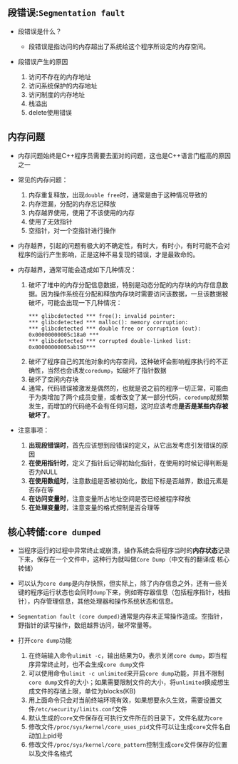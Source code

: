 ## 段错误:`Segmentation fault`

+ 段错误是什么？
  + 段错误是指访问的内存超出了系统给这个程序所设定的内存空间。

+ 段错误产生的原因
  1. 访问不存在的内存地址
  2. 访问系统保护的内存地址
  3. 访问制度的内存地址
  4. 栈溢出
  5. delete使用错误

## 内存问题

+ 内存问题始终是C++程序员需要去面对的问题，这也是C++语言门槛高的原因之一

+ 常见的内存问题：
  1. 内存重复释放，出现`double free`时，通常是由于这种情况导致的
  2. 内存泄漏，分配的内存忘记释放
  3. 内存越界使用，使用了不该使用的内存
  4. 使用了无效指针
  5. 空指针，对一个空指针进行操作 

+ 内存越界，引起的问题有极大的不确定性，有时大，有时小，有时可能不会对程序的运行产生影响，正是这种不易复现的错误，才是最致命的。
+ 内存越界，通常可能会造成如下几种情况：
  1. 破坏了堆中的内存分配信息数据，特别是动态分配的内存块的内存信息数据。因为操作系统在分配和释放内存块时需要访问该数据，一旦该数据被破坏，可能会出现一下几种情况：
        ```
        *** glibcdetected *** free(): invalid pointer:
        *** glibcdetected *** malloc(): memory corruption:
        *** glibcdetected *** double free or corruption (out): 0x00000000005c18a0 ***
        *** glibcdetected *** corrupted double-linked list: 0x00000000005ab150***
        ```    
  2. 破坏了程序自己的其他对象的内存空间，这种破坏会影响程序执行的不正确性，当然也会诱发`coredump`，如破坏了指针数据
  3. 破坏了空闲内存块
  4. 通常，代码错误被激发是偶然的，也就是说之前的程序一切正常，可能由于为类增加了两个成员变量，或者改变了某一部分代码，`coredump`就频繁发生，而增加的代码绝不会有任何问题，这时应该考虑**是否是某些内存被破坏了**。

+ 注意事项：
  1. **出现段错误时**，首先应该想到段错误的定义，从它出发考虑引发错误的原因
  2. **在使用指针时**，定义了指针后记得初始化指针，在使用的时候记得判断是否为NULL
  3. **在使用数组时**，注意数组是否被初始化，数组下标是否越界，数组元素是否存在等
  4. **在访问变量时**，注意变量所占地址空间是否已经被程序释放
  5. **在处理变量时**，注意变量的格式控制是否合理等

## 核心转储:`core dumped`

+ 当程序运行的过程中异常终止或崩溃，操作系统会将程序当时的**内存状态**记录下来，保存在一个文件中，这种行为就叫做`Core Dump`（中文有的翻译成 核心转储）
+ 可以认为`core dump`是内存快照，但实际上，除了内存信息之外，还有一些关键的程序运行状态也会同时`dump`下来，例如寄存器信息（包括程序指针，栈指针），内存管理信息，其他处理器和操作系统状态和信息。
+ `Segmentation fault (core dumped)`通常是内存未正常操作造成。空指针，野指针的读写操作，数组越界访问，破坏常量等。

+ 打开`core dump`功能
  1. 在终端输入命令`ulimit -c`，输出结果为0，表示关闭`core dump`，即当程序异常终止时，也不会生成`core dump`文件
  2. 可以使用命令`ulimit -c unlimited`来开启`core dump`功能，并且不限制`core dump`文件的大小；如果需要限制文件的大小，将`unlimited`换成想生成文件的存储上限，单位为blocks(KB)
  3. 用上面命令只会对当前终端环境有效，如果想要永久生效，需要设置文件`/etc/security/limits.conf`文件
  4. 默认生成的`core`文件保存在可执行文件所在的目录下，文件名就为`core`
  5. 修改文件`/proc/sys/kernel/core_uses_pid`文件可以让生成`core`文件名自动加上pid号
  6. 修改文件`/proc/sys/kernel/core_pattern`控制生成`core`文件保存的位置以及文件名格式